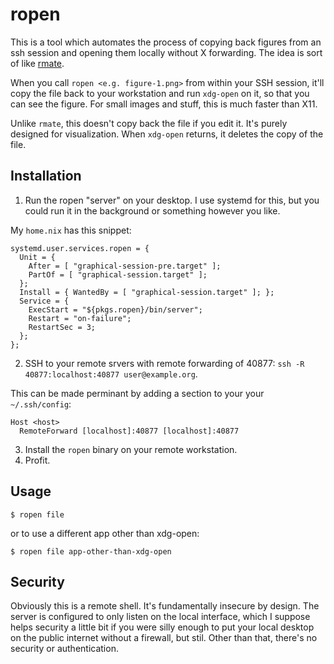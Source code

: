 # ropen

This is a tool which automates the process of copying back figures from an ssh session and opening
them locally without X forwarding. The idea is sort of like [rmate](https://github.com/textmate/rmate).

When you call `ropen <e.g. figure-1.png>` from within your SSH session, it'll copy the file back to
your workstation and run `xdg-open` on it, so that you can see the figure. For small images and stuff,
this is much faster than X11.

Unlike `rmate`, this doesn't copy back the file if you edit it. It's purely designed for visualization. When
`xdg-open` returns, it deletes the copy of the file.

Installation
------------
1. Run the ropen "server" on your desktop. I use systemd for this, but you could run it in the background or something however you like.

My `home.nix` has this snippet:

```
systemd.user.services.ropen = {
  Unit = {
    After = [ "graphical-session-pre.target" ];
    PartOf = [ "graphical-session.target" ];
  };
  Install = { WantedBy = [ "graphical-session.target" ]; };
  Service = {
    ExecStart = "${pkgs.ropen}/bin/server";
    Restart = "on-failure";
    RestartSec = 3;
  };
};
```

2. SSH to your remote srvers with remote forwarding of 40877: `ssh -R 40877:localhost:40877 user@example.org`.

This can be made perminant by adding a section to your your `~/.ssh/config`:
```
Host <host>
  RemoteForward [localhost]:40877 [localhost]:40877
```

3. Install the `ropen` binary on your remote workstation.
4. Profit.


Usage
-----

```
$ ropen file
```
or to use a different app other than xdg-open:

```
$ ropen file app-other-than-xdg-open
```


Security
--------
Obviously this is a remote shell. It's fundamentally insecure by design. The server is configured to only listen
on the local interface, which I  suppose helps security a little bit if you were silly enough to put your local
desktop on the public internet without a firewall, but stil. Other than that, there's no security or authentication.
